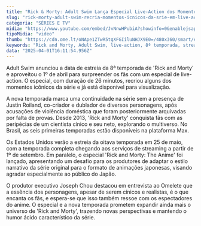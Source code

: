 ```yaml
---
title: "Rick & Morty: Adult Swim Lança Especial Live-Action dos Momentos Mais Marcantes"
slug: "rick-morty-adult-swim-recria-momentos-icnicos-da-srie-em-live-action"
categoria: "SÉRIES E TV"
midia: "https://www.youtube.com/embed/JvNnwHPubiA?showinfo=0&enablejsapi=1"
tipoMidia: "video"
thumb: "https://cdn.ome.lt/oNApe1ZTwR5tqXFGIiluNHJX9E0=/480x360/smart/extras/conteudos/omelete_THUMB_-_2025-04-01T124941.749.png"
keywords: "Rick and Morty, Adult Swim, live-action, 8ª temporada, streaming, anime"
data: "2025-04-01T16:11:54.956Z"
---
```


Adult Swim anunciou a data de estreia da 8ª temporada de 'Rick and Morty' e aproveitou o 1º de abril para surpreender os fãs com um especial de live-action. O especial, com duração de 26 minutos, recriou alguns dos momentos icônicos da série e já está disponível para visualização.

A nova temporada marca uma continuidade na série sem a presença de Justin Roiland, co-criador e dublador de diversos personagens, após acusações de violência doméstica que foram posteriormente arquivadas por falta de provas. Desde 2013, 'Rick and Morty' conquista fãs com as peripécias de um cientista cínico e seu neto, explorando o multiverso. No Brasil, as seis primeiras temporadas estão disponíveis na plataforma Max.

Os Estados Unidos verão a estreia da oitava temporada em 25 de maio, com a temporada completa chegando aos serviços de streaming a partir de 1º de setembro. Em paralelo, o especial 'Rick and Morty: The Anime' foi lançado, apresentando um desafio para os produtores de adaptar o estilo narrativo da série original para o formato de animações japonesas, visando agradar especialmente ao público do Japão.

O produtor executivo Joseph Chou destacou em entrevista ao Omelete que a essência dos personagens, apesar de serem cínicos e realistas, é o que encanta os fãs, e espera-se que isso também ressoe com os espectadores do anime. O especial e a nova temporada prometem expandir ainda mais o universo de 'Rick and Morty', trazendo novas perspectivas e mantendo o humor ácido característico da série.